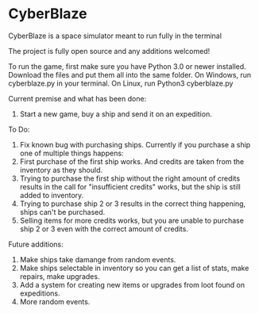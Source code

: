 # CyberBlaze
CyberBlaze is a space simulator meant to run fully in the terminal

The project is fully open source and any additions welcomed!


To run the game, first make sure you have Python 3.0 or newer installed. 
Download the files and put them all into the same folder. 
On Windows, run cyberblaze.py in your terminal. On Linux, run Python3 cyberblaze.py

Current premise and what has been done:
1. Start a new game, buy a ship and send it on an expedition.


To Do:
1. Fix known bug with purchasing ships. Currently if you purchase a ship one of multiple things happens:
  1. First purchase of the first ship works. And credits are taken from the inventory as they should.
  2. Trying to purchase the first ship without the right amount of credits results in the call for "insufficient credits" works, but the ship is still added to inventory.
  3. Trying to purchase ship 2 or 3 results in the correct thing happening, ships can't be purchased.
  4. Selling items for more credits works, but you are unable to purchase ship 2 or 3 even with the correct amount of credits.


Future additions:
1. Make ships take damange from random events.
2. Make ships selectable in inventory so you can get a list of stats, make repairs, make upgrades.
3. Add a system for creating new items or upgrades from loot found on expeditions.
4. More random events.
